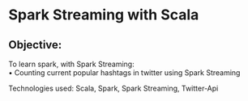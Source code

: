Spark Streaming with Scala
=====================

Objective:
----------
To learn spark, with Spark Streaming:<br />
•	Counting current popular hashtags in twitter using Spark Streaming<br />


Technologies used: Scala, Spark, Spark Streaming, Twitter-Api
